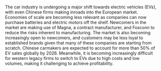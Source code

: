 The car industry is undergoing a major shift towards electric vehicles (EVs), with even Chinese firms making inroads into the European market. Economies of scale are becoming less relevant as companies can now purchase batteries and electric motors off the shelf. Newcomers in the market are making use of Magna, a contract manufacturer, and Foxconn to reduce the risks inherent to manufacturing. The market is also becoming increasingly open to newcomers, and customers may be less loyal to established brands given that many of these companies are starting from scratch. Chinese carmakers are expected to account for more than 50% of EV sales globally by 2026. Meanwhile, it is becoming increasingly difficult for western legacy firms to switch to EVs due to high costs and low volumes, making it challenging to achieve profitability.